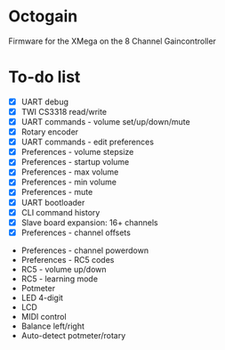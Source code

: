Octogain
========

Firmware for the XMega on the 8 Channel Gaincontroller


To-do list
==========
- [x] UART debug
- [x] TWI CS3318 read/write
- [x] UART commands - volume set/up/down/mute
- [x] Rotary encoder
- [x] UART commands - edit preferences
- [x] Preferences - volume stepsize
- [x] Preferences - startup volume
- [x] Preferences - max volume
- [x] Preferences - min volume
- [x] Preferences - mute
- [x] UART bootloader
- [x] CLI command history
- [x] Slave board expansion: 16+ channels
- [x] Preferences - channel offsets
- Preferences - channel powerdown
- Preferences - RC5 codes
- RC5 - volume up/down
- RC5 - learning mode
- Potmeter
- LED 4-digit
- LCD
- MIDI control
- Balance left/right
- Auto-detect potmeter/rotary
